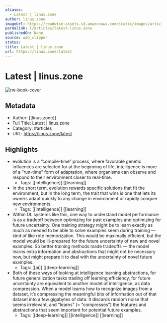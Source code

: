```yaml
---
aliases:
  - Latest | linus.zone
author: linus.zone
imageUrl: https://readwise-assets.s3.amazonaws.com/static/images/article0.00998d930354.png
permalink: l/articles/latest-linus-zone
publishedOn: None
source: web_clipper
status: 
title: Latest | linus.zone
url: https://linus.zone/latest
---
```

# Latest | linus.zone

![rw-book-cover](https://readwise-assets.s3.amazonaws.com/static/images/article0.00998d930354.png)

## Metadata

- Author: [[linus.zone]]
- Full Title: Latest | linus.zone
- Category: #articles
- URL: https://linus.zone/latest

## Highlights

- evolution is a “compile-time” process, where favorable genetic influences are selected for at the beginning of life, intelligence is more of a “run-time” form of adaptation, where organisms can observe and respond to their environment closer to real-time.
    - Tags: [[intelligence]] [[learning]]
- In the short term, evolution rewards specific solutions that fit the environment, but in the long term, the trait that wins is one that lets its owners adapt quickly to any change in environment or rapidly conquer new environments.
    - Tags: [[intelligence]] [[learning]]
- Within DL systems like this, one way to understand model performance is as a tradeoff between optimizing for past examples and optimizing for future uncertainty. One training strategy might be to learn exactly as much as needed to be able to solve examples seem during training — kind of like rote memorization. This would be maximally efficient, but the model would be ill-prepared for the future uncertainty of new and novel examples. So better training methods made tradeoffs — the model learns extra information and abstractions that might not be necessary now, but might prepare it to deal with the uncertainty of novel future examples.
    - Tags: [[ai]] [[deep-learning]]
- Both of these ways of looking at intelligence learning abstractions, for future generalization tasks trading off learning efficiency, for future uncertainty are equivalent to another model of intelligence, as data compression. When a model learns how to recognize images from a dataset, it’s compressing the meaningful bits of information out of that dataset into a few gigabytes of data. It discards random noise that seems irrelevant, and “learns” (= “compresses”) the features and abstractions that seem important for potential future examples.
    - Tags: [[deep-learning]] [[intelligence]] [[learning]]

